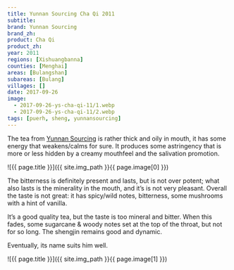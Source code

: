 ```yaml
---
title: Yunnan Sourcing Cha Qi 2011
subtitle: 
brand: Yunnan Sourcing
brand_zh: 
product: Cha Qi
product_zh: 
year: 2011
regions: [Xishuangbanna]
counties: [Menghai]
areas: [Bulangshan]
subareas: [Bulang]
villages: []
date: 2017-09-26
image:
  - 2017-09-26-ys-cha-qi-11/1.webp
  - 2017-09-26-ys-cha-qi-11/2.webp
tags: [puerh, sheng, yunnansourcing]
---
```


The tea from [Yunnan Sourcing](https://yunnansourcing.com/) is rather thick and oily in mouth, it has some energy that weakens/calms for sure. It produces some astringency that is more or less hidden by a creamy mouthfeel and the salivation promotion.

![{{ page.title }}]({{ site.img_path }}{{ page.image[0] }})

The bitterness is definitely present and lasts, but is not over potent; what also lasts is the minerality in the mouth, and it’s is not very pleasant. Overall the taste is not great: it has spicy/wild notes, bitterness, some mushrooms with a hint of vanilla.

It’s a good quality tea, but the taste is too mineral and bitter. When this fades, some sugarcane & woody notes set at the top of the throat, but not for so long. The shengjin remains good and dynamic.

Eventually, its name suits him well.

![{{ page.title }}]({{ site.img_path }}{{ page.image[1] }})
